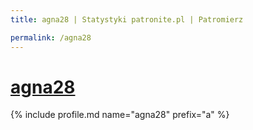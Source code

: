 ```yaml
---
title: agna28 | Statystyki patronite.pl | Patromierz

permalink: /agna28
---
```


# [agna28](https://patronite.pl/agna28)

{% include profile.md name="agna28" prefix="a" %}

